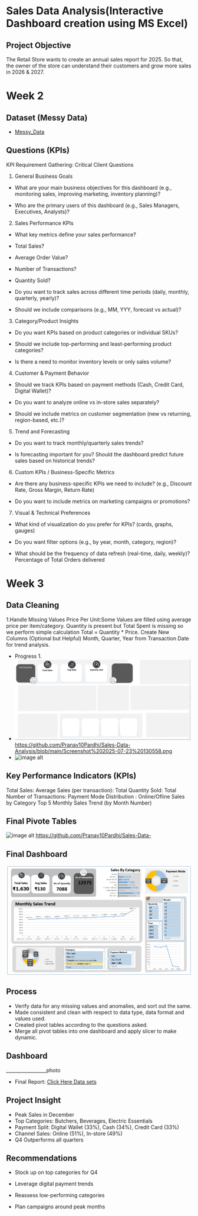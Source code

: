 # Sales Data Analysis(Interactive Dashboard creation using MS Excel)
## Project Objective
The Retail Store wants to create an annual sales report for 2025. So that, the owner of the store can understand their customers and grow more sales in 2026 & 2027.
# Week 2
## Dataset  (Messy Data)   
- <a href="https://github.com/Pranav10Pardhi/Sales-Data-Analysis/blob/main/retail_store_sales%20(1).csv">Messy_Data</a>

## Questions (KPIs)
KPI Requirement Gathering: Critical Client Questions
1. General Business Goals
  - What are your main business objectives for this dashboard (e.g., monitoring sales, improving marketing, inventory planning)?

  - Who are the primary users of this dashboard (e.g., Sales Managers, Executives, Analysts)?

2. Sales Performance KPIs
 - What key metrics define your sales performance?

 - Total Sales?

 - Average Order Value?

 - Number of Transactions?

 - Quantity Sold?

 - Do you want to track sales across different time periods (daily, monthly, quarterly, yearly)?

 - Should we include comparisons (e.g., MM, YYY, forecast vs actual)?

3. Category/Product Insights
 - Do you want KPIs based on product categories or individual SKUs?

 - Should we include top-performing and least-performing product categories?

 - Is there a need to monitor inventory levels or only sales volume?

4. Customer & Payment Behavior
 - Should we track KPIs based on payment methods (Cash, Credit Card, Digital Wallet)?

 - Do you want to analyze online vs in-store sales separately?

 - Should we include metrics on customer segmentation (new vs returning, region-based, etc.)?

5. Trend and Forecasting
 - Do you want to track monthly/quarterly sales trends?

 - Is forecasting important for you? Should the dashboard predict future sales based on historical trends?

6. Custom KPIs / Business-Specific Metrics
 - Are there any business-specific KPIs we need to include? (e.g., Discount Rate, Gross Margin, Return Rate)

 - Do you want to include metrics on marketing campaigns or promotions?

7. Visual & Technical Preferences
 - What kind of visualization do you prefer for KPIs? (cards, graphs, gauges)

 - Do you want filter options (e.g., by year, month, category, region)?

 - What should be the frequency of data refresh (real-time, daily, weekly)?
   Percentage of Total Orders delivered

# Week 3
## Data Cleaning 
1.Handle Missing Values
   Price Per Unit:Some Values are filled using average price per item/category.
   Quantity is present but Total Spent is missing so we perform simple calculation Total = Quantity * Price.
   Create New Columns (Optional but Helpful)
   Month, Quarter, Year from Transaction Date for trend analysis.
- Progress 1.
- ![image alt](https://github.com/Pranav10Pardhi/Sales-Data-Analysis/blob/b98a70e9bd182035afd7f52eb678f5d0cd404bbf/Screenshot%202025-07-22%20105131.png) https://github.com/Pranav10Pardhi/Sales-Data-Analysis/blob/main/Screenshot%202025-07-23%20130558.png
- ![image alt]([image_url](https://github.com/Pranav10Pardhi/Sales-Data-Analysis/blob/main/Screenshot%202025-07-23%20130558.png))
## Key Performance Indicators (KPIs)
Total Sales:
Average Sales (per transaction): 
Total Quantity Sold:
Total Number of Transactions:
Payment Mode Distribution : Online/Ofline
Sales by Category Top 5
Monthly Sales Trend (by Month Number)
##  Final Pivote Tables
![image alt]([image_url](https://github.com/Pranav10Pardhi/Sales-Data-Analysis/blob/main/Screenshot%202025-07-23%20130558.png)) https://github.com/Pranav10Pardhi/Sales-Data-
## Final Dashboard
![image alt](https://github.com/Pranav10Pardhi/Sales-Data-Analysis/blob/main/Screenshot%202025-07-23%20130147.png)
## Process
- Verify data for any missing values and anomalies, and sort out the same.
- Made consistent and clean with respect to data type, data format and values used.
- Created pivot tables according to the questions asked.
- Merge all pivot tables into one dashboard and apply slicer to make dynamic.
## Dashboard

_________________photo
- Final Report: <a href="https://github.com/Pranav10Pardhi/Sales-Data-Analysis/blob/main/Book1.xlsx">Click Here Data sets</a>

## Project Insight
- Peak Sales in December
- Top Categories: Butchers, Beverages, Electric Essentials
- Payment Split: Digital Wallet (33%), Cash (34%), Credit Card (33%)
- Channel Sales: Online (51%), In-store (49%)
- Q4 Outperforms all quarters

## Recommendations
- Stock up on top categories for Q4

- Leverage digital payment trends

- Reassess low-performing categories

- Plan campaigns around peak months


